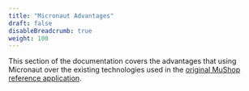 ```yaml
---
title: "Micronaut Advantages"
draft: false
disableBreadcrumb: true
weight: 100
---
```


This section of the documentation covers the advantages that using Micronaut over the existing technologies used in the [original MuShop reference application](https://github.com/oracle-quickstart/oci-cloudnative).

